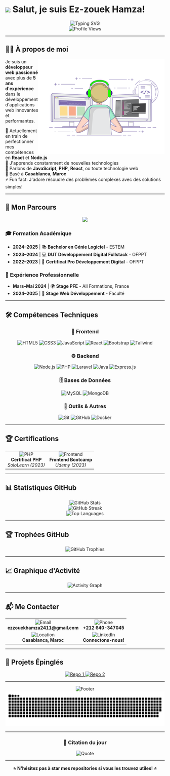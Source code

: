 # <img src="https://raw.githubusercontent.com/MartinHeinz/MartinHeinz/master/wave.gif" width="30px"> Salut, je suis Ez-zouek Hamza!

<div align="center">
  <img src="https://readme-typing-svg.herokuapp.com?font=Fira+Code&weight=600&size=28&duration=3000&pause=1000&color=00D4FF&center=true&vCenter=true&width=600&lines=Développeur+Web+Passionné;Full+Stack+Developer;Basé+à+Casablanca%2C+Maroc;5%2B+Années+d'Expérience" alt="Typing SVG" />
</div>

<div align="center">
  <img src="https://komarev.com/ghpvc/?username=ezzouekhamza&style=for-the-badge&color=00D4FF" alt="Profile Views" />
</div>

---

## 🧑‍💻 **À propos de moi**

<img align="right" alt="Coding" width="400" src="https://raw.githubusercontent.com/devSouvik/devSouvik/master/gif3.gif">

Je suis un **développeur web passionné** avec plus de **5 ans d'expérience** dans le développement d'applications web innovantes et performantes. 

🔭 Actuellement en train de perfectionner mes compétences en **React** et **Node.js**  
🌱 J'apprends constamment de nouvelles technologies  
💬 Parlons de **JavaScript**, **PHP**, **React**, ou toute technologie web  
📍 Basé à **Casablanca, Maroc**  
⚡ Fun fact: J'adore résoudre des problèmes complexes avec des solutions simples!

---

## 🚀 **Mon Parcours**

<div align="center">
  <img src="https://user-images.githubusercontent.com/74038190/212284100-561aa473-3905-4a80-b561-0d28506553ee.gif" width="700">
</div>

### 🎓 **Formation Académique**
- **2024–2025** | 📚 **Bachelor en Génie Logiciel** - ESTEM
- **2023–2024** | 💻 **DUT Développement Digital Fullstack** - OFPPT
- **2022–2023** | 🎯 **Certificat Pro Développement Digital** - OFPPT

### 💼 **Expérience Professionnelle**
- **Mars–Mai 2024** | 🌍 **Stage PFE** - All Formations, France
- **2024–2025** | 🏫 **Stage Web Développement** - Faculté

---

## 🛠️ **Compétences Techniques**

<div align="center">
  
### 🎨 **Frontend**
<p>
  <img src="https://img.shields.io/badge/HTML5-E34F26?style=for-the-badge&logo=html5&logoColor=white" alt="HTML5"/>
  <img src="https://img.shields.io/badge/CSS3-1572B6?style=for-the-badge&logo=css3&logoColor=white" alt="CSS3"/>
  <img src="https://img.shields.io/badge/JavaScript-F7DF1E?style=for-the-badge&logo=javascript&logoColor=black" alt="JavaScript"/>
  <img src="https://img.shields.io/badge/React-20232A?style=for-the-badge&logo=react&logoColor=61DAFB" alt="React"/>
  <img src="https://img.shields.io/badge/Bootstrap-563D7C?style=for-the-badge&logo=bootstrap&logoColor=white" alt="Bootstrap"/>
  <img src="https://img.shields.io/badge/Tailwind_CSS-38B2AC?style=for-the-badge&logo=tailwind-css&logoColor=white" alt="Tailwind"/>
</p>

### ⚙️ **Backend**
<p>
  <img src="https://img.shields.io/badge/Node.js-43853D?style=for-the-badge&logo=node.js&logoColor=white" alt="Node.js"/>
  <img src="https://img.shields.io/badge/PHP-777BB4?style=for-the-badge&logo=php&logoColor=white" alt="PHP"/>
  <img src="https://img.shields.io/badge/Laravel-FF2D20?style=for-the-badge&logo=laravel&logoColor=white" alt="Laravel"/>
  <img src="https://img.shields.io/badge/Java-ED8B00?style=for-the-badge&logo=java&logoColor=white" alt="Java"/>
  <img src="https://img.shields.io/badge/Express.js-404D59?style=for-the-badge" alt="Express.js"/>
</p>

### 🗄️ **Bases de Données**
<p>
  <img src="https://img.shields.io/badge/MySQL-00000F?style=for-the-badge&logo=mysql&logoColor=white" alt="MySQL"/>
  <img src="https://img.shields.io/badge/MongoDB-4EA94B?style=for-the-badge&logo=mongodb&logoColor=white" alt="MongoDB"/>
</p>

### 🔧 **Outils & Autres**
<p>
  <img src="https://img.shields.io/badge/Git-F05032?style=for-the-badge&logo=git&logoColor=white" alt="Git"/>
  <img src="https://img.shields.io/badge/GitHub-100000?style=for-the-badge&logo=github&logoColor=white" alt="GitHub"/>
  <img src="https://img.shields.io/badge/Docker-2CA5E0?style=for-the-badge&logo=docker&logoColor=white" alt="Docker"/>
</p>

</div>

---

## 🏆 **Certifications**

<div align="center">
  <table>
    <tr>
      <td align="center">
        <img src="https://img.shields.io/badge/PHP-777BB4?style=for-the-badge&logo=php&logoColor=white" alt="PHP"/>
        <br><strong>Certificat PHP</strong>
        <br><em>SoloLearn (2023)</em>
      </td>
      <td align="center">
        <img src="https://img.shields.io/badge/Frontend-FF6B35?style=for-the-badge&logo=html5&logoColor=white" alt="Frontend"/>
        <br><strong>Frontend Bootcamp</strong>
        <br><em>Udemy (2023)</em>
      </td>
    </tr>
  </table>
</div>

---

## 📊 **Statistiques GitHub**

<div align="center">
  <img src="https://github-readme-stats.vercel.app/api?username=ezzouekhamza&show_icons=true&theme=radical&hide_border=true&count_private=true" alt="GitHub Stats" />
</div>

<div align="center">
  <img src="https://github-readme-streak-stats.herokuapp.com/?user=ezzouekhamza&theme=radical&hide_border=true" alt="GitHub Streak" />
</div>

<div align="center">
  <img src="https://github-readme-stats.vercel.app/api/top-langs/?username=ezzouekhamza&layout=compact&theme=radical&hide_border=true" alt="Top Languages" />
</div>

---

## 🏆 **Trophées GitHub**

<div align="center">
  <img src="https://github-profile-trophy.vercel.app/?username=ezzouekhamza&theme=radical&no-frame=true&no-bg=false&margin-w=4" alt="GitHub Trophies" />
</div>

---

## 📈 **Graphique d'Activité**

<div align="center">
  <img src="https://github-readme-activity-graph.vercel.app/graph?username=ezzouekhamza&theme=react-dark&hide_border=true&area=true" alt="Activity Graph" />
</div>

---

## 📬 **Me Contacter**

<div align="center">
  <table>
    <tr>
      <td align="center">
        <img src="https://img.shields.io/badge/Gmail-D14836?style=for-the-badge&logo=gmail&logoColor=white" alt="Email"/>
        <br><strong>ezzouekhamza2411@gmail.com</strong>
      </td>
      <td align="center">
        <img src="https://img.shields.io/badge/Phone-25D366?style=for-the-badge&logo=whatsapp&logoColor=white" alt="Phone"/>
        <br><strong>+212 640-347045</strong>
      </td>
    </tr>
    <tr>
      <td align="center">
        <img src="https://img.shields.io/badge/Location-FF5722?style=for-the-badge&logo=google-maps&logoColor=white" alt="Location"/>
        <br><strong>Casablanca, Maroc</strong>
      </td>
      <td align="center">
        <img src="https://img.shields.io/badge/LinkedIn-0077B5?style=for-the-badge&logo=linkedin&logoColor=white" alt="LinkedIn"/>
        <br><strong>Connectons-nous!</strong>
      </td>
    </tr>
  </table>
</div>

---

## 🎯 **Projets Épinglés**

<div align="center">
  <a href="https://github.com/ezzouekhamza/repo1">
    <img src="https://github-readme-stats.vercel.app/api/pin/?username=ezzouekhamza&repo=repo1&theme=radical&hide_border=true" alt="Repo 1" />
  </a>
  <a href="https://github.com/ezzouekhamza/repo2">
    <img src="https://github-readme-stats.vercel.app/api/pin/?username=ezzouekhamza&repo=repo2&theme=radical&hide_border=true" alt="Repo 2" />
  </a>
</div>

---

<div align="center">
  <img src="https://capsule-render.vercel.app/api?type=waving&color=gradient&height=100&section=footer&text=Merci%20de%20votre%20visite!&fontSize=16&fontAlignY=75&animation=twinkling" alt="Footer" />
</div>

<div align="center">
  <img src="https://raw.githubusercontent.com/platane/platane/output/github-contribution-grid-snake-dark.svg" alt="Snake animation" />
</div>

---

<div align="center">
  <h3>💭 Citation du jour</h3>
  <img src="https://quotes-github-readme.vercel.app/api?type=horizontal&theme=radical" alt="Quote" />
</div>

---

<div align="center">
  <strong>⭐ N'hésitez pas à star mes repositories si vous les trouvez utiles! ⭐</strong>
</div>
